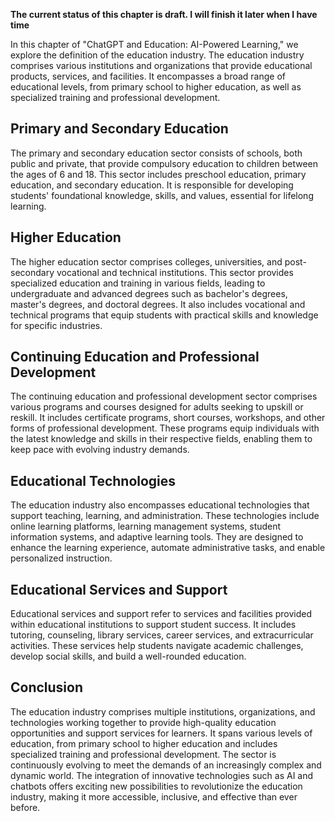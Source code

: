 **The current status of this chapter is draft. I will finish it later when I have time**

In this chapter of "ChatGPT and Education: AI-Powered Learning," we explore the definition of the education industry. The education industry comprises various institutions and organizations that provide educational products, services, and facilities. It encompasses a broad range of educational levels, from primary school to higher education, as well as specialized training and professional development.

Primary and Secondary Education
-------------------------------

The primary and secondary education sector consists of schools, both public and private, that provide compulsory education to children between the ages of 6 and 18. This sector includes preschool education, primary education, and secondary education. It is responsible for developing students' foundational knowledge, skills, and values, essential for lifelong learning.

Higher Education
----------------

The higher education sector comprises colleges, universities, and post-secondary vocational and technical institutions. This sector provides specialized education and training in various fields, leading to undergraduate and advanced degrees such as bachelor's degrees, master's degrees, and doctoral degrees. It also includes vocational and technical programs that equip students with practical skills and knowledge for specific industries.

Continuing Education and Professional Development
-------------------------------------------------

The continuing education and professional development sector comprises various programs and courses designed for adults seeking to upskill or reskill. It includes certificate programs, short courses, workshops, and other forms of professional development. These programs equip individuals with the latest knowledge and skills in their respective fields, enabling them to keep pace with evolving industry demands.

Educational Technologies
------------------------

The education industry also encompasses educational technologies that support teaching, learning, and administration. These technologies include online learning platforms, learning management systems, student information systems, and adaptive learning tools. They are designed to enhance the learning experience, automate administrative tasks, and enable personalized instruction.

Educational Services and Support
--------------------------------

Educational services and support refer to services and facilities provided within educational institutions to support student success. It includes tutoring, counseling, library services, career services, and extracurricular activities. These services help students navigate academic challenges, develop social skills, and build a well-rounded education.

Conclusion
----------

The education industry comprises multiple institutions, organizations, and technologies working together to provide high-quality education opportunities and support services for learners. It spans various levels of education, from primary school to higher education and includes specialized training and professional development. The sector is continuously evolving to meet the demands of an increasingly complex and dynamic world. The integration of innovative technologies such as AI and chatbots offers exciting new possibilities to revolutionize the education industry, making it more accessible, inclusive, and effective than ever before.
